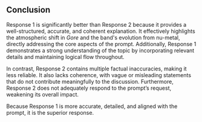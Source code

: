 ## Conclusion

Response 1 is significantly better than Response 2 because it provides a well-structured, accurate, and coherent explanation. It effectively highlights the atmospheric shift in *Gore* and the band's evolution from nu-metal, directly addressing the core aspects of the prompt. Additionally, Response 1 demonstrates a strong understanding of the topic by incorporating relevant details and maintaining logical flow throughout.

In contrast, Response 2 contains multiple factual inaccuracies, making it less reliable. It also lacks coherence, with vague or misleading statements that do not contribute meaningfully to the discussion. Furthermore, Response 2 does not adequately respond to the prompt’s request, weakening its overall impact.

Because Response 1 is more accurate, detailed, and aligned with the prompt, it is the superior response.
